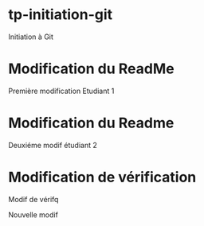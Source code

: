 # tp-initiation-git
Initiation à Git
# Modification du ReadMe
Première modification Etudiant 1

# Modification du Readme
Deuxiéme modif étudiant 2

# Modification de vérification
 Modif de vérifq

Nouvelle modif
